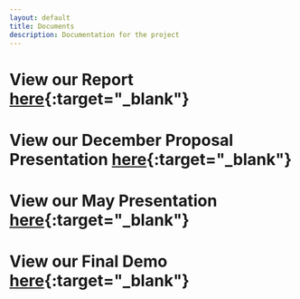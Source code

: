 ```yaml
---
layout: default
title: Documents
description: Documentation for the project
---
```


# View our Report [here](https://docs.google.com/document/d/1qp6o2k6W6Ke8sra_D39jfZd1H_OjlNASSlBekGu2Pc4/edit?usp=sharing){:target="_blank"}

# View our December Proposal Presentation [here](https://docs.google.com/presentation/d/1WJfwhL5o8f4s9irOIGFC2aub5qBSDkRH91O1h2-8WdE/edit?usp=sharing){:target="_blank"}

# View our May Presentation [here](https://docs.google.com/presentation/d/1BCLWOPTjVVB4QPDniXmE1fha5vrVkxLhNceYJGDyPNU/edit?usp=sharing){:target="_blank"}

# View our Final Demo [here](https://youtu.be/QXEUdYHijbA){:target="_blank"}
